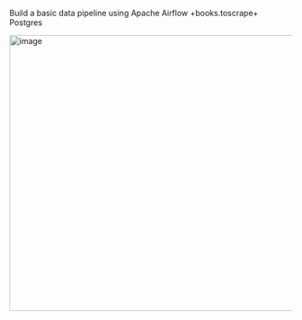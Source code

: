 Build a basic data pipeline using Apache Airflow +books.toscrape+ Postgres


<img width="1000" height="491" alt="image" src="https://github.com/user-attachments/assets/2208cbfb-1169-45e4-930b-8297e17e0e3d" />

